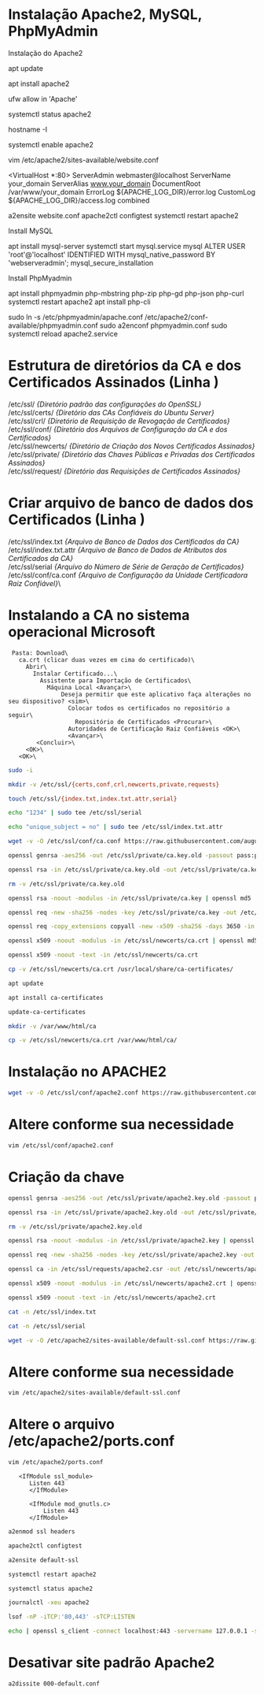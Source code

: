 # Instalação Apache2, MySQL, PhpMyAdmin

Instalação do Apache2

apt update

apt install apache2

ufw allow in 'Apache'

systemctl status apache2

hostname -I

systemctl enable apache2


vim /etc/apache2/sites-available/website.conf

<VirtualHost *:80>
    ServerAdmin webmaster@localhost
    ServerName your_domain
    ServerAlias www.your_domain
    DocumentRoot /var/www/your_domain
    ErrorLog ${APACHE_LOG_DIR}/error.log
    CustomLog ${APACHE_LOG_DIR}/access.log combined
</VirtualHost>


a2ensite website.conf
apache2ctl configtest
systemctl restart apache2


Install MySQL

apt install mysql-server
systemctl start mysql.service
mysql
ALTER USER 'root'@'localhost' IDENTIFIED WITH mysql_native_password BY 'webserveradmin';
mysql_secure_installation


Install PhpMyadmin

apt install phpmyadmin php-mbstring php-zip php-gd php-json php-curl
systemctl restart apache2
apt install php-cli

sudo ln -s /etc/phpmyadmin/apache.conf /etc/apache2/conf-available/phpmyadmin.conf
sudo a2enconf phpmyadmin.conf
sudo systemctl reload apache2.service



# Estrutura de diretórios da CA e dos Certificados Assinados (Linha )
/etc/ssl/             *{Diretório padrão das configurações do OpenSSL}*\
/etc/ssl/certs/       *{Diretório das CAs Confiáveis do Ubuntu Server}*\
/etc/ssl/crl/         *{Diretório de Requisição de Revogação de Certificados}*\
/etc/ssl/conf/        *{Diretório dos Arquivos de Configuração da CA e dos Certificados}*\
/etc/ssl/newcerts/    *{Diretório de Criação dos Novos Certificados Assinados}*\
/etc/ssl/private/     *{Diretório das Chaves Públicas e Privadas dos Certificados Assinados}*\
/etc/ssl/request/     *{Diretório das Requisições de Certificados Assinados}*


# Criar arquivo de banco de dados dos Certificados (Linha )
/etc/ssl/index.txt        *{Arquivo de Banco de Dados dos Certificados da CA}*\
/etc/ssl/index.txt.attr   *{Arquivo de Banco de Dados de Atributos dos Certificados da CA}*\
/etc/ssl/serial           *{Arquivo do Número de Série de Geração de Certificados}*\
/etc/ssl/conf/ca.conf     *{Arquivo de Configuração da Unidade Certificadora Raiz Confiável}*\


# Instalando a CA no sistema operacional Microsoft
```
 Pasta: Download\
   ca.crt (clicar duas vezes em cima do certificado)\
     Abrir\
       Instalar Certificado...\
         Assistente para Importação de Certificados\
           Máquina Local <Avançar>\
               Deseja permitir que este aplicativo faça alterações no seu dispositivo? <sim>\
                 Colocar todos os certificados no repositório a seguir\
                   Repositório de Certificados <Procurar>\
                 Autoridades de Certificação Raiz Confiáveis <OK>\
                 <Avançar>\
        <Concluir>\
     <OK>\
   <OK>\
```

```bash
sudo -i

mkdir -v /etc/ssl/{certs,conf,crl,newcerts,private,requests}

touch /etc/ssl/{index.txt,index.txt.attr,serial}

echo "1234" | sudo tee /etc/ssl/serial

echo "unique_subject = no" | sudo tee /etc/ssl/index.txt.attr

wget -v -O /etc/ssl/conf/ca.conf https://raw.githubusercontent.com/augustomotta/UbuntuCAServer/main/ca.conf

openssl genrsa -aes256 -out /etc/ssl/private/ca.key.old -passout pass:pass2k24 2048

openssl rsa -in /etc/ssl/private/ca.key.old -out /etc/ssl/private/ca.key -passin pass:pass2k24

rm -v /etc/ssl/private/ca.key.old

openssl rsa -noout -modulus -in /etc/ssl/private/ca.key | openssl md5

openssl req -new -sha256 -nodes -key /etc/ssl/private/ca.key -out /etc/ssl/requests/ca.csr -config /etc/ssl/conf/ca.conf

openssl req -copy_extensions copyall -new -x509 -sha256 -days 3650 -in /etc/ssl/requests/ca.csr -key /etc/ssl/private/ca.key -out /etc/ssl/newcerts/ca.crt -config /etc/ssl/conf/ca.conf

openssl x509 -noout -modulus -in /etc/ssl/newcerts/ca.crt | openssl md5

openssl x509 -noout -text -in /etc/ssl/newcerts/ca.crt

cp -v /etc/ssl/newcerts/ca.crt /usr/local/share/ca-certificates/

apt update

apt install ca-certificates

update-ca-certificates

mkdir -v /var/www/html/ca

cp -v /etc/ssl/newcerts/ca.crt /var/www/html/ca/
```


# Instalação no APACHE2
```bash
wget -v -O /etc/ssl/conf/apache2.conf https://raw.githubusercontent.com/augustomotta/UbuntuCAServer/main/apache2.conf
```

# Altere conforme sua necessidade
```bash
vim /etc/ssl/conf/apache2.conf
```

# Criação da chave
```bash
openssl genrsa -aes256 -out /etc/ssl/private/apache2.key.old -passout pass:pass2k24 2048

openssl rsa -in /etc/ssl/private/apache2.key.old -out /etc/ssl/private/apache2.key -passin pass:pass2k24

rm -v /etc/ssl/private/apache2.key.old

openssl rsa -noout -modulus -in /etc/ssl/private/apache2.key | openssl md5

openssl req -new -sha256 -nodes -key /etc/ssl/private/apache2.key -out /etc/ssl/requests/apache2.csr -extensions v3_req -config /etc/ssl/conf/apache2.conf

openssl ca -in /etc/ssl/requests/apache2.csr -out /etc/ssl/newcerts/apache2.crt -config /etc/ssl/conf/ca.conf -extensions v3_req -extfile /etc/ssl/conf/apache2.conf

openssl x509 -noout -modulus -in /etc/ssl/newcerts/apache2.crt | openssl md5

openssl x509 -noout -text -in /etc/ssl/newcerts/apache2.crt

cat -n /etc/ssl/index.txt

cat -n /etc/ssl/serial

wget -v -O /etc/apache2/sites-available/default-ssl.conf https://raw.githubusercontent.com/augustomotta/UbuntuCAServer/main/default.ssl.conf
```

# Altere conforme sua necessidade
```bash
vim /etc/apache2/sites-available/default-ssl.conf
```

# Altere o arquivo /etc/apache2/ports.conf
```bash
vim /etc/apache2/ports.conf
```

```
   <IfModule ssl_module>
	  Listen 443
	  </IfModule>
	
	  <IfModule mod_gnutls.c>
		  Listen 443
	  </IfModule>
```

```bash
a2enmod ssl headers

apache2ctl configtest

a2ensite default-ssl

systemctl restart apache2

systemctl status apache2

journalctl -xeu apache2

lsof -nP -iTCP:'80,443' -sTCP:LISTEN

echo | openssl s_client -connect localhost:443 -servername 127.0.0.1 -showcerts
```

# Desativar site padrão Apache2
```bash
a2dissite 000-default.conf
```
